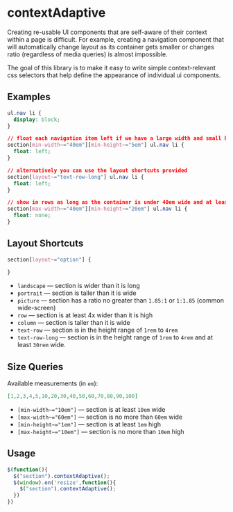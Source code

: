 contextAdaptive
===============

Creating re-usable UI components that are self-aware of their context within a page is difficult. For example, creating a navigation component that will automatically change layout as its container gets smaller or changes ratio (regardless of media queries) is almost impossible.

The goal of this library is to make it easy to write simple context-relevant css selectors that help define the appearance of individual ui components.

## Examples

```css
ul.nav li {
  display: block;
}

// float each navigation item left if we have a large width and small height
section[min-width~="40em"][min-height~="5em"] ul.nav li {
  float: left;
}

// alternatively you can use the layout shortcuts provided
section[layout~="text-row-long"] ul.nav li {
  float: left;
}

// show in rows as long as the container is under 40em wide and at least 20em tall
section[max-width~="40em"][min-height~="20em"] ul.nav li {
  float: none;
}
```


## Layout Shortcuts

```css
section[layout~="option"] {
  
}
```

* `landscape` — section is wider than it is long
* `portrait` — section is taller than it is wide
* `picture` — section has a ratio no greater than `1.85:1` or `1:1.85` (common wide-screen)
* `row` — section is at least 4x wider than it is high
* `column` — section is taller than it is wide
* `text-row` — section is in the height range of `1rem` to `4rem`
* `text-row-long` — section is in the height range of `1rem` to `4rem` and at least `30rem` wide.



## Size Queries

Available measurements (in `em`):
```json
[1,2,3,4,5,10,20,30,40,50,60,70,80,90,100]
```

* `[min-width~="10em"]` — section is at least `10em` wide
* `[max-width~="60em"]` — section is no more than `60em` wide
* `[min-height~="1em"]` — section is at least `1em` high
* `[max-height~="10em"]` — section is no more than `10em` high


## Usage

```js
$(function(){
  $("section").contextAdaptive();
  $(window).on('resize',function(){
    $("section").contextAdaptive();
  })
})
```

